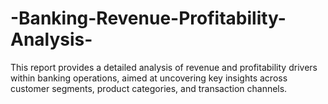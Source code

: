 # -Banking-Revenue-Profitability-Analysis-
This report provides a detailed analysis of revenue and profitability drivers within banking operations, aimed at uncovering key insights across customer segments, product categories, and transaction channels.

